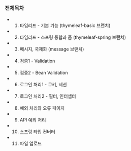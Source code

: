 ### 전체목차
* 1. 타임리프 - 기본 기능 (thymeleaf-basic 브랜치)
* 2. 타임리프 - 스프링 통합과 폼 (thymeleaf-spring 브랜치)
* 3. 메시지, 국제화 (message 브랜치)
* 4. 검증1 - Validation
* 5. 검증2 - Bean Validation
* 6. 로그인 처리1 - 쿠키, 세션
* 7. 로그인 처리2 - 필터, 인터셉터
* 8. 예외 처리와 오류 페이지
* 9. API 예외 처리
* 10. 스프링 타입 컨버터
* 11. 파일 업로드